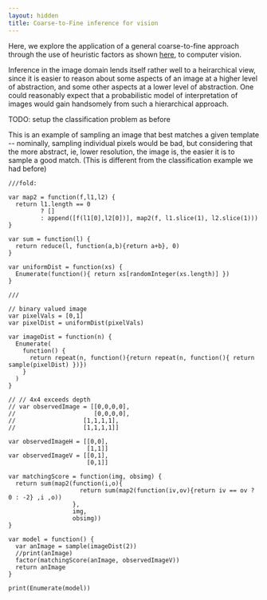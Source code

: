 ```yaml
---
layout: hidden
title: Coarse-to-Fine inference for vision
---
```


Here, we explore the application of a general coarse-to-fine approach through
the use of heuristic factors as shown
[here](http://dippl.org/examples/coarsetofine2), to computer vision.

Inference in the image domain lends itself rather well to a heirarchical view,
since it is easier to reason about some aspects of an image at a higher level
of abstraction, and some other aspects at a lower level of abstraction. One
could reasonably expect that a probabilistic model of interpretation of images
would gain handsomely from such a hierarchical approach.

TODO: setup the classification problem as before

This is an example of sampling an image that best matches a given template --
nominally, sampling individual pixels would be bad, but considering that the
more abstract, ie, lower resolution, the image is, the easier it is to sample a
good match. (This is different from the classification example we had before)

~~~~
///fold:

var map2 = function(f,l1,l2) {
  return l1.length == 0
         ? []
		 : append([f(l1[0],l2[0])], map2(f, l1.slice(1), l2.slice(1)))
}

var sum = function(l) {
  return reduce(l, function(a,b){return a+b}, 0)
}

var uniformDist = function(xs) {
  Enumerate(function(){ return xs[randomInteger(xs.length)] })
}

///

// binary valued image
var pixelVals = [0,1]
var pixelDist = uniformDist(pixelVals)

var imageDist = function(n) {
  Enumerate(
    function() {
	  return repeat(n, function(){return repeat(n, function(){ return sample(pixelDist) })})
	}
  )
}

// // 4x4 exceeds depth
// var observedImage = [[0,0,0,0],
//                      [0,0,0,0],
// 					 [1,1,1,1],
// 					 [1,1,1,1]]

var observedImageH = [[0,0],
                      [1,1]]
var observedImageV = [[0,1],
                      [0,1]]

var matchingScore = function(img, obsimg) {
  return sum(map2(function(i,o){
                    return sum(map2(function(iv,ov){return iv == ov ? 0 : -2} ,i ,o))
				  },
				  img,
				  obsimg))
}

var model = function() {
  var anImage = sample(imageDist(2))
  //print(anImage)
  factor(matchingScore(anImage, observedImageV))
  return anImage
}

print(Enumerate(model))

~~~~
